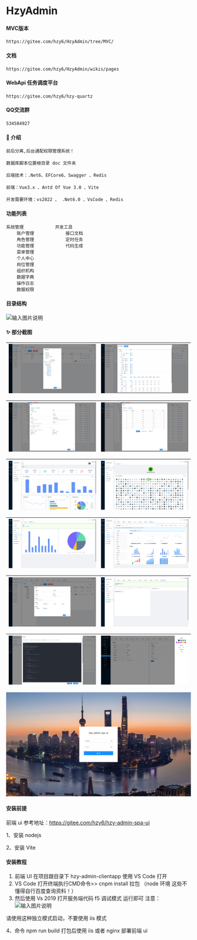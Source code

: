 # HzyAdmin

#### MVC版本
    https://gitee.com/hzy6/HzyAdmin/tree/MVC/

####   文档
    https://gitee.com/hzy6/HzyAdmin/wikis/pages

#### WebApi 任务调度平台
    https://gitee.com/hzy6/hzy-quartz

#### QQ交流群
    534584927


#### 📝  介绍 
    前后分离,后台通配权限管理系统！

    数据库脚本位置根目录 doc 文件夹

    后端技术：.Net6、EFCore6、Swagger 、Redis
    
    前端：Vue3.x 、Antd Of Vue 3.0 、Vite
    
    开发需要环境：vs2022 、 .Net6.0 、VsCode 、Redis
    

#### 功能列表

    系统管理            开发工具
        账户管理            接口文档
        角色管理            定时任务
        功能管理            代码生成
        菜单管理
        个人中心
        岗位管理
        组织机构
        数据字典
        操作日志
        数据权限

#### 目录结构
![输入图片说明](https://images.gitee.com/uploads/images/2021/1111/110155_2e2c13f4_1242080.png "屏幕截图.png")

#### ✨  部分截图

| ![输入图片说明](gitee/images/DataAuthority.png) | ![输入图片说明](gitee/images/function.png) |
|-------------------------------------------|---|

| ![输入图片说明](gitee/images/MenuInfo.png) | ![输入图片说明](gitee/images/menu_function.png)  |
|--------------------------------------|---|

| ![输入图片说明](gitee/images/image.png) | ![输入图片说明](gitee/images/icons.png)  |
|-----------------------------------|---|

| ![输入图片说明](gitee/images/chart.png) | ![输入图片说明](gitee/images/%E6%9B%B4%E5%A4%9A%E5%9B%BE%E8%A1%A8.png)  |
|-----------------------------------|---|

| ![输入图片说明](gitee/images/user_list.png) | ![输入图片说明](gitee/images/wangeditor.png)   |
|---------------------------------------|---|

| ![输入图片说明](gitee/images/code_gen.png) | ![输入图片说明](gitee/images/user_center.png)  |
|--------------------------------------|---|

![输入图片说明](gitee/images/login.png)


#### 安装前提

前端 ui 参考地址：https://gitee.com/hzy6/hzy-admin-spa-ui

1、安装 nodejs

2、安装 Vite

#### 安装教程

1. 前端 UI 在项目跟目录下 hzy-admin-clientapp 使用 VS Code 打开
2. VS Code 打开终端执行CMD命令>> cnpm install 拉包 （node 环境 这些不懂得自行百度查询资料！）
3. 然后使用 Vs 2019 打开服务端代码 f5 调试模式 运行即可
注意：![输入图片说明](https://images.gitee.com/uploads/images/2019/1224/131124_8c2c3463_1242080.png "屏幕截图.png")

请使用这种独立模式启动，不要使用 iis 模式


4、命令 npm run build 打包后使用 iis 或者 nginx 部署前端 ui